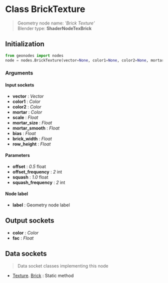 
# Class BrickTexture

> Geometry node name: _'Brick Texture'_<br>Blender type:  **ShaderNodeTexBrick**

## Initialization


```python
from geonodes import nodes
node = nodes.BrickTexture(vector=None, color1=None, color2=None, mortar=None, scale=None, mortar_size=None, mortar_smooth=None, bias=None, brick_width=None, row_height=None, offset=0.5, offset_frequency=2, squash=1.0, squash_frequency=2, label=None)
```


### Arguments


#### Input sockets



- **vector** : _Vector_
- **color1** : _Color_
- **color2** : _Color_
- **mortar** : _Color_
- **scale** : _Float_
- **mortar_size** : _Float_
- **mortar_smooth** : _Float_
- **bias** : _Float_
- **brick_width** : _Float_
- **row_height** : _Float_



#### Parameters



- **offset** : _0.5_ float
- **offset_frequency** : _2_ int
- **squash** : _1.0_ float
- **squash_frequency** : _2_ int



#### Node label



- **label** : Geometry node label



## Output sockets



- **color** : _Color_
- **fac** : _Float_



## Data sockets

> Data socket classes implementing this node


- [Texture](aaa). [Brick](bbb) : Static method


